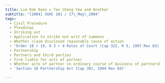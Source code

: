 ```yaml
---
title: Lim Kok Koon v Tan Cheng Yew and Another
subtitle: "[2004] SGHC 101 / 17\_May\_2004"
tags:
  - Civil Procedure
  - Pleadings
  - Striking out
  - Application to strike out writ of summons
  - Whether claim disclosed reasonable cause of action
  - 'Order 18 r 19, O 3 r 4 Rules of Court (Cap 322, R 5, 1997 Rev Ed)'
  - Partnership
  - Partners and third parties
  - Firm liable for acts of partner
  - Whether acts of partner in ordinary course of business of partnership
  - 'Section 10 Partnership Act (Cap 391, 1994 Rev Ed)'

---
```


